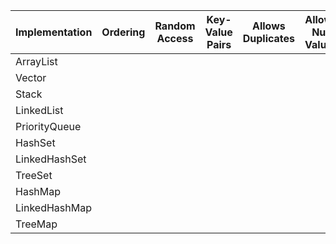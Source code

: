 Implementation | Ordering | Random Access | Key-Value Pairs | Allows Duplicates | Allows Null Values | Thread Safe | Blocking Operations
-------------- | -------- | ------------- | --------------- | ----------------- | ------------------ | ----------- | -------------------
ArrayList | 
Vector | 
Stack | 
LinkedList | 
PriorityQueue | 
HashSet | 
LinkedHashSet | 
TreeSet | 
HashMap | 
LinkedHashMap | 
TreeMap | 
